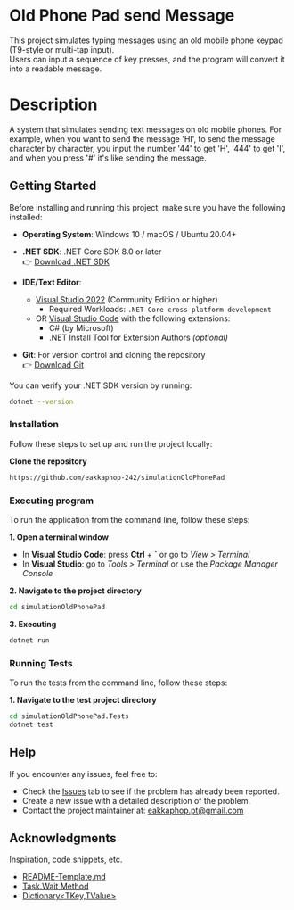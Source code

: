 # Old Phone Pad send Message
This project simulates typing messages using an old mobile phone keypad (T9-style or multi-tap input).  
Users can input a sequence of key presses, and the program will convert it into a readable message.
# Description
A system that simulates sending text messages on old mobile phones. For example, when you want to send the message 'HI', to send the message character by character, you input the number '44' to get 'H', '444' to get 'I', and when you press '#' it's like sending the message.
## Getting Started


Before installing and running this project, make sure you have the following installed:

- **Operating System**: Windows 10 / macOS / Ubuntu 20.04+
- **.NET SDK**: .NET Core SDK 8.0 or later  
  👉 [Download .NET SDK](https://dotnet.microsoft.com/download)
- **IDE/Text Editor**:  
  - [Visual Studio 2022](https://visualstudio.microsoft.com/vs/) (Community Edition or higher)  
    - Required Workloads: `.NET Core cross-platform development`  
  - OR [Visual Studio Code](https://code.visualstudio.com/) with the following extensions:
    - C# (by Microsoft)
    - .NET Install Tool for Extension Authors *(optional)*

- **Git**: For version control and cloning the repository  
  👉 [Download Git](https://git-scm.com/downloads)

You can verify your .NET SDK version by running:
```bash
dotnet --version
```

### Installation

Follow these steps to set up and run the project locally:

**Clone the repository**

```bash
https://github.com/eakkaphop-242/simulationOldPhonePad
```
### Executing program

To run the application from the command line, follow these steps:

**1. Open a terminal window**  
   - In **Visual Studio Code**: press **Ctrl** + **`** or go to *View > Terminal*  
   - In **Visual Studio**: go to *Tools > Terminal* or use the *Package Manager Console*

**2. Navigate to the project directory**

```bash
cd simulationOldPhonePad 
```
**3. Executing**
```bash
dotnet run
```


### Running Tests

To run the tests from the command line, follow these steps:

**1. Navigate to the test project directory**

```bash
cd simulationOldPhonePad.Tests
dotnet test
```



## Help

If you encounter any issues, feel free to:

- Check the [Issues](https://github.com/eakkaphop-242/simulationOldPhonePad) tab to see if the problem has already been reported.
- Create a new issue with a detailed description of the problem.
- Contact the project maintainer at: eakkaphop.pt@gmail.com

## Acknowledgments

Inspiration, code snippets, etc.
* [README-Template.md](https://gist.github.com/DomPizzie/7a5ff55ffa9081f2de27c315f5018afc)
* [Task.Wait Method](https://learn.microsoft.com/en-us/dotnet/api/system.threading.tasks.task.wait?view=net-9.0)
* [Dictionary<TKey,TValue>](https://learn.microsoft.com/en-us/dotnet/api/system.collections.generic.dictionary-2?view=net-9.0)
